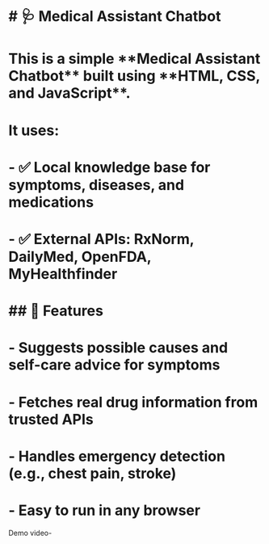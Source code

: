 # \# 🩺 Medical Assistant Chatbot

# 

# This is a simple \*\*Medical Assistant Chatbot\*\* built using \*\*HTML, CSS, and JavaScript\*\*.  

# It uses:

# \- ✅ Local knowledge base for symptoms, diseases, and medications  

# \- ✅ External APIs: RxNorm, DailyMed, OpenFDA, MyHealthfinder  

# 

# \## 🚀 Features

# \- Suggests possible causes and self-care advice for symptoms  

# \- Fetches real drug information from trusted APIs  

# \- Handles emergency detection (e.g., chest pain, stroke)  

# \- Easy to run in any browser  

Demo video-



